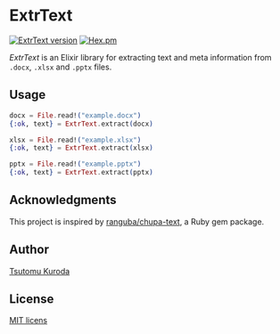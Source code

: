 # ExtrText

[![ExtrText version](https://img.shields.io/hexpm/v/extr_text.svg)](https://hex.pm/packages/extr_text)
[![Hex.pm](https://img.shields.io/hexpm/dt/extr_text.svg)](https://hex.pm/packages/extr_text)

*ExtrText* is an Elixir library for extracting text and meta information from `.docx`, `.xlsx` and `.pptx` files.

## Usage

```elixir
docx = File.read!("example.docx")
{:ok, text} = ExtrText.extract(docx)

xlsx = File.read!("example.xlsx")
{:ok, text} = ExtrText.extract(xlsx)

pptx = File.read!("example.pptx")
{:ok, text} = ExtrText.extract(pptx)
```

## Acknowledgments

This project is inspired by [ranguba/chupa-text](https://github.com/ranguba/chupa-text),
a Ruby gem package.

## Author

[Tsutomu Kuroda](<mailto:t-kuroda@coregenik.com>)

## License

[MIT licens](./MIT_LICENSE.txt)
